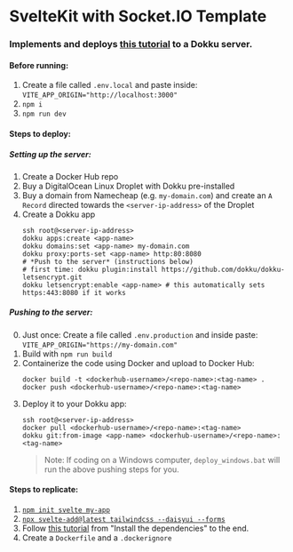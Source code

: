 # SvelteKit with Socket<span>.<span/>IO Template
### Implements and deploys [this tutorial](https://linu.us/live-chat-with-sveltekit-and-socketio) to a Dokku server.

#### Before running:
1. Create a file called `.env.local` and paste inside: `VITE_APP_ORIGIN="http://localhost:3000"`
2. `npm i`
3. `npm run dev`

#### Steps to deploy:
##### Setting up the server:
1. Create a Docker Hub repo
2. Buy a DigitalOcean Linux Droplet with Dokku pre-installed
3. Buy a domain from Namecheap (e.g. `my-domain.com`) and create an `A Record` directed towards the `<server-ip-address>` of the Droplet
4. Create a Dokku app
	```
	ssh root@<server-ip-address>
	dokku apps:create <app-name>
	dokku domains:set <app-name> my-domain.com
	dokku proxy:ports-set <app-name> http:80:8080
	# *Push to the server* (instructions below)
	# first time: dokku plugin:install https://github.com/dokku/dokku-letsencrypt.git
	dokku letsencrypt:enable <app-name> # this automatically sets https:443:8080 if it works
	```
##### Pushing to the server:
0. Just once: Create a file called `.env.production` and inside paste: `VITE_APP_ORIGIN="https://my-domain.com"`
1. Build with `npm run build`
2. Containerize the code using Docker and upload to Docker Hub:
	```
	docker build -t <dockerhub-username>/<repo-name>:<tag-name> .
	docker push <dockerhub-username>/<repo-name>:<tag-name>
	```
3. Deploy it to your Dokku app:
	```
	ssh root@<server-ip-address>
	docker pull <dockerhub-username>/<repo-name>:<tag-name>
	dokku git:from-image <app-name> <dockerhub-username>/<repo-name>:<tag-name>
	```
	> Note: If coding on a Windows computer, `deploy_windows.bat` will run the above pushing steps for you.

#### Steps to replicate:
1. [`npm init svelte my-app`](https://kit.svelte.dev/docs/introduction#getting-started)
2. [`npx svelte-add@latest tailwindcss --daisyui --forms`](https://github.com/svelte-add/tailwindcss)
3. Follow [this tutorial](https://linu.us/live-chat-with-sveltekit-and-socketio#heading-install-the-dependencies) from "Install the dependencies" to the end.
4. Create a `Dockerfile` and a `.dockerignore`
